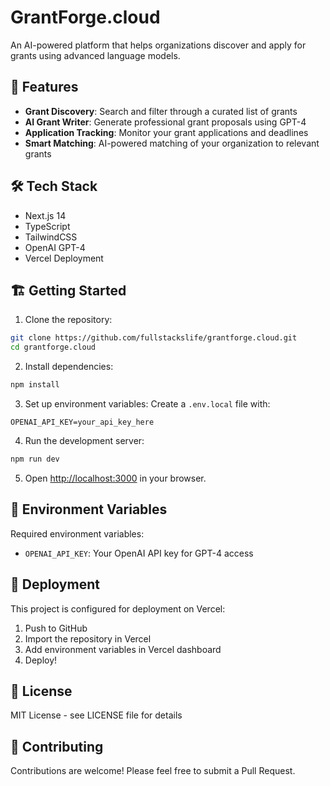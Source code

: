 # GrantForge.cloud

An AI-powered platform that helps organizations discover and apply for grants using advanced language models.

## 🚀 Features

- **Grant Discovery**: Search and filter through a curated list of grants
- **AI Grant Writer**: Generate professional grant proposals using GPT-4
- **Application Tracking**: Monitor your grant applications and deadlines
- **Smart Matching**: AI-powered matching of your organization to relevant grants

## 🛠️ Tech Stack

- Next.js 14
- TypeScript
- TailwindCSS
- OpenAI GPT-4
- Vercel Deployment

## 🏗️ Getting Started

1. Clone the repository:
```bash
git clone https://github.com/fullstackslife/grantforge.cloud.git
cd grantforge.cloud
```

2. Install dependencies:
```bash
npm install
```

3. Set up environment variables:
Create a `.env.local` file with:
```
OPENAI_API_KEY=your_api_key_here
```

4. Run the development server:
```bash
npm run dev
```

5. Open [http://localhost:3000](http://localhost:3000) in your browser.

## 📝 Environment Variables

Required environment variables:

- `OPENAI_API_KEY`: Your OpenAI API key for GPT-4 access

## 🚀 Deployment

This project is configured for deployment on Vercel:

1. Push to GitHub
2. Import the repository in Vercel
3. Add environment variables in Vercel dashboard
4. Deploy!

## 📄 License

MIT License - see LICENSE file for details

## 🤝 Contributing

Contributions are welcome! Please feel free to submit a Pull Request.
